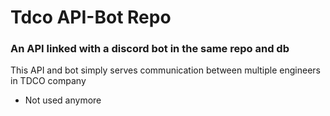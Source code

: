 # Tdco API-Bot Repo
### An API linked with a discord bot in the same repo and db
This API and bot simply serves communication between multiple engineers in TDCO company

- Not used anymore
